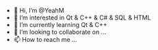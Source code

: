 - 👋 Hi, I’m @YeahM
- 👀 I’m interested in Qt & C++ & C# & SQL & HTML
- 🌱 I’m currently learning Qt & C++ 
- 💞️ I’m looking to collaborate on ...
- 📫 How to reach me ...

<!---
YeahM/YeahM is a ✨ special ✨ repository because its `README.md` (this file) appears on your GitHub profile.
You can click the Preview link to take a look at your changes.
--->
